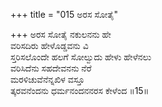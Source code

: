 +++
title = "015 ಅರಸ ಸೋತೈ"

+++
ಅರಸ ಸೋತೈ ನಕುಲನನು ಹೇ  
ವರಿಸದಿರು ಹೇಳೊಡ್ಡವನು ವಿ  
ಸ್ತರಿಸಲೊಂದೇ ಹಲಗೆ ಸೋಲ್ವುದು ಹೇಳು ಹೇಳೆನಲು  
ವರಿಸಿದೆನು ಸಹದೇವನನು ನೆರೆ  
ಮರಳಿಚುವೆನೆನ್ನಖಿಳ ವಸ್ತೂ  
ತ್ಕರವನೆಂದನು ಧರ್ಮನಂದನನರಸ ಕೇಳೆಂದ    ॥15॥